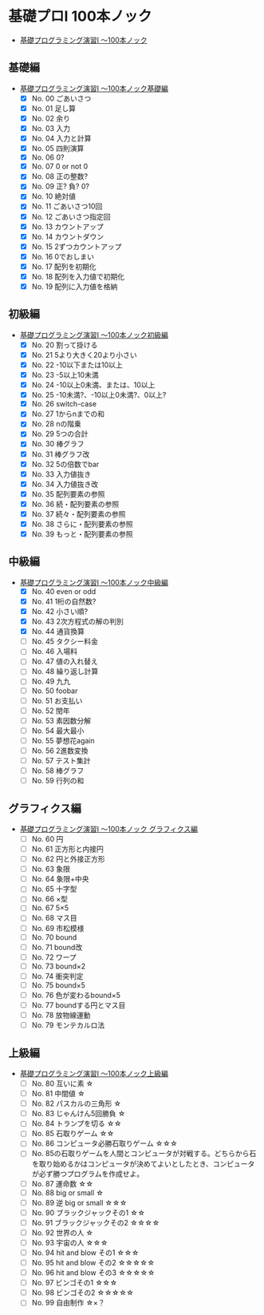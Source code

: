 # 基礎プロI 100本ノック
- [基礎プログラミング演習I 〜100本ノック](https://www.cc.kyoto-su.ac.jp/~mmina/bp1/hundredKnocks.html)

## 基礎編
- [基礎プログラミング演習I 〜100本ノック基礎編](https://www.cc.kyoto-su.ac.jp/~mmina/bp1/hundredKnocksBasic.html)
  - [x] No. 00 ごあいさつ
  - [x] No. 01 足し算
  - [x] No. 02 余り
  - [x] No. 03 入力
  - [x] No. 04 入力と計算
  - [x] No. 05 四則演算
  - [x] No. 06 0?
  - [x] No. 07 0 or not 0
  - [x] No. 08 正の整数?
  - [x] No. 09 正? 負? 0?
  - [x] No. 10 絶対値
  - [x] No. 11 ごあいさつ10回
  - [x] No. 12 ごあいさつ指定回
  - [x] No. 13 カウントアップ
  - [x] No. 14 カウントダウン
  - [x] No. 15 2ずつカウントアップ
  - [x] No. 16 0でおしまい
  - [x] No. 17 配列を初期化
  - [x] No. 18 配列を入力値で初期化
  - [x] No. 19 配列に入力値を格納

## 初級編
- [基礎プログラミング演習I 〜100本ノック初級編](https://www.cc.kyoto-su.ac.jp/~mmina/bp1/hundredKnocksPrimary.html)
  - [x] No. 20 割って掛ける
  - [x] No. 21 5より大きく20より小さい
  - [x] No. 22 -10以下または10以上
  - [x] No. 23 -5以上10未満
  - [x] No. 24 -10以上0未満、または、10以上
  - [x] No. 25 -10未満?、-10以上0未満?、0以上?
  - [x] No. 26 switch-case
  - [x] No. 27 1からnまでの和
  - [x] No. 28 nの階乗
  - [x] No. 29 5つの合計
  - [x] No. 30 棒グラフ
  - [x] No. 31 棒グラフ改
  - [x] No. 32 5の倍数でbar
  - [x] No. 33 入力値抜き
  - [x] No. 34 入力値抜き改
  - [x] No. 35 配列要素の参照
  - [x] No. 36 続・配列要素の参照
  - [x] No. 37 続々・配列要素の参照
  - [x] No. 38 さらに・配列要素の参照
  - [x] No. 39 もっと・配列要素の参照

## 中級編
- [基礎プログラミング演習I 〜100本ノック中級編](https://www.cc.kyoto-su.ac.jp/~mmina/bp1/hundredKnocksMiddle.html)
  - [x] No. 40 even or odd
  - [x] No. 41 1桁の自然数?
  - [x] No. 42 小さい順?
  - [x] No. 43 2次方程式の解の判別
  - [x] No. 44 通貨換算
  - [ ] No. 45 タクシー料金
  - [ ] No. 46 入場料
  - [ ] No. 47 値の入れ替え
  - [ ] No. 48 繰り返し計算
  - [ ] No. 49 九九
  - [ ] No. 50 foobar
  - [ ] No. 51 お支払い
  - [ ] No. 52 閏年
  - [ ] No. 53 素因数分解
  - [ ] No. 54 最大最小
  - [ ] No. 55 夢想花again
  - [ ] No. 56 2進数変換
  - [ ] No. 57 テスト集計
  - [ ] No. 58 棒グラフ
  - [ ] No. 59 行列の和

## グラフィクス編
- [基礎プログラミング演習I 〜100本ノック グラフィクス編](https://www.cc.kyoto-su.ac.jp/~mmina/bp1/hundredKnocksGraphics.html)
  - [ ] No. 60 円
  - [ ] No. 61 正方形と内接円
  - [ ] No. 62 円と外接正方形
  - [ ] No. 63 象限
  - [ ] No. 64 象限+中央
  - [ ] No. 65 十字型
  - [ ] No. 66 ×型
  - [ ] No. 67 5×5
  - [ ] No. 68 マス目
  - [ ] No. 69 市松模様
  - [ ] No. 70 bound
  - [ ] No. 71 bound改
  - [ ] No. 72 ワープ
  - [ ] No. 73 bound×2
  - [ ] No. 74 衝突判定
  - [ ] No. 75 bound×5
  - [ ] No. 76 色が変わるbound×5
  - [ ] No. 77 boundする円とマス目
  - [ ] No. 78 放物線運動
  - [ ] No. 79 モンテカルロ法

## 上級編
- [基礎プログラミング演習I 〜100本ノック上級編](https://www.cc.kyoto-su.ac.jp/~mmina/bp1/hundredKnocksAdvanced.html)
  - [ ] No. 80 互いに素 ☆
  - [ ] No. 81 中間値 ☆
  - [ ] No. 82 パスカルの三角形 ☆
  - [ ] No. 83 じゃんけん5回勝負 ☆
  - [ ] No. 84 トランプを切る ☆☆
  - [ ] No. 85 石取りゲーム ☆☆
  - [ ] No. 86 コンピュータ必勝石取りゲーム ☆☆☆
  - [ ] No. 85の石取りゲームを人間とコンピュータが対戦する。どちらから石を取り始めるかはコンピュータが決めてよいとしたとき、コンピュータが必ず勝つプログラムを作成せよ。
  - [ ] No. 87 運命数 ☆☆
  - [ ] No. 88 big or small ☆
  - [ ] No. 89 逆 big or small ☆☆☆
  - [ ] No. 90 ブラックジャックその1 ☆☆
  - [ ] No. 91 ブラックジャックその2 ☆☆☆☆
  - [ ] No. 92 世界の人 ☆
  - [ ] No. 93 宇宙の人 ☆☆☆
  - [ ] No. 94 hit and blow その1 ☆☆☆
  - [ ] No. 95 hit and blow その2 ☆☆☆☆☆
  - [ ] No. 96 hit and blow その3 ☆☆☆☆☆
  - [ ] No. 97 ビンゴその1 ☆☆☆
  - [ ] No. 98 ビンゴその2 ☆☆☆☆☆
  - [ ] No. 99 自由制作 ☆×？